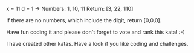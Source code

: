 x = 11
d = 1
->
Numbers: 1, 10, 11
Return: [3, 22, 110]

If there are no numbers, which include the digit, return [0,0,0].

Have fun coding it and please don't forget to vote and rank this kata! :-)

I have created other katas. Have a look if you like coding and challenges.

